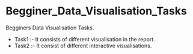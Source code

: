 # Begginer_Data_Visualisation_Tasks
Begginers Data Visualisation Tasks.
- Task1 :- It consists of different visualisation in the report. 
- Task2 :- It consist of different interactive visualisations.
